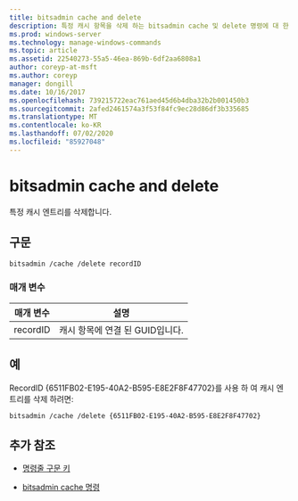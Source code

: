 ```yaml
---
title: bitsadmin cache and delete
description: 특정 캐시 항목을 삭제 하는 bitsadmin cache 및 delete 명령에 대 한 참조 문서입니다.
ms.prod: windows-server
ms.technology: manage-windows-commands
ms.topic: article
ms.assetid: 22540273-55a5-46ea-869b-6df2aa6808a1
author: coreyp-at-msft
ms.author: coreyp
manager: dongill
ms.date: 10/16/2017
ms.openlocfilehash: 739215722eac761aed45d6b4dba32b2b001450b3
ms.sourcegitcommit: 2afed2461574a3f53f84fc9ec28d86df3b335685
ms.translationtype: MT
ms.contentlocale: ko-KR
ms.lasthandoff: 07/02/2020
ms.locfileid: "85927048"
---
```

# <a name="bitsadmin-cache-and-delete"></a>bitsadmin cache and delete

특정 캐시 엔트리를 삭제합니다.

## <a name="syntax"></a>구문

```
bitsadmin /cache /delete recordID
```

### <a name="parameters"></a>매개 변수

| 매개 변수 | 설명 |
| -------------- | -------------- |
| recordID | 캐시 항목에 연결 된 GUID입니다. |

## <a name="examples"></a>예

RecordID {6511FB02-E195-40A2-B595-E8E2F8F47702}를 사용 하 여 캐시 엔트리를 삭제 하려면:

```
bitsadmin /cache /delete {6511FB02-E195-40A2-B595-E8E2F8F47702}
```

## <a name="additional-references"></a>추가 참조

- [명령줄 구문 키](command-line-syntax-key.md)

- [bitsadmin cache 명령](bitsadmin-cache.md)
